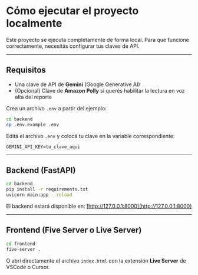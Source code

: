 # Cómo ejecutar el proyecto localmente

Este proyecto se ejecuta completamente de forma local. Para que funcione correctamente, necesitás configurar tus claves de API.

---

## Requisitos

- Una clave de API de **Gemini** (Google Generative AI)
- (Opcional) Clave de **Amazon Polly** si querés habilitar la lectura en voz alta del reporte

Crea un archivo `.env` a partir del ejemplo:

```bash
cd backend
cp .env.example .env
```

Editá el archivo `.env` y colocá tu clave en la variable correspondiente:

```
GEMINI_API_KEY=tu_clave_aqui
```

---

## Backend (FastAPI)

```bash
cd backend
pip install -r requirements.txt
uvicorn main:app --reload
```

El backend estará disponible en: [http://127.0.0.1:8000](http://127.0.0.1:8000)

---

## Frontend (Five Server o Live Server)

```bash
cd frontend
five-server .
```

O abrí directamente el archivo `index.html` con la extensión **Live Server** de VSCode o Cursor.
